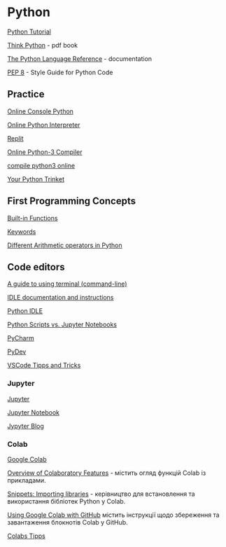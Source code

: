 # Python

[Python Tutorial](https://docs.python.org/3/tutorial/index.html)

[Think Python](https://greenteapress.com/wp/think-python-2e/) - pdf book

[The Python Language Reference](https://docs.python.org/3/reference/index.html) - documentation

[PEP 8](https://peps.python.org/pep-0008/) - Style Guide for Python Code


## Practice
[Online Console Python](https://www.python.org/shell/)

[Online Python Interpreter](https://www.onlinegdb.com/online_python_interpreter)

[Replit](https://replit.com/languages/python3)

[Online Python-3 Compiler](https://www.tutorialspoint.com/online_python_compiler.php)

[compile python3 online](https://rextester.com/l/python3_online_compiler)

[Your Python Trinket](https://trinket.io/python3)

## First Programming Concepts

[Built-in Functions](https://docs.python.org/3/library/functions.html)

[Keywords](https://www.w3schools.com/python/python_ref_keywords.asp)

[Different Arithmetic operators in Python](https://flexiple.com/python/arithmetic-operators-in-python)

## Code editors

[A guide to using terminal (command-line)](https://towardsdatascience.com/a-quick-guide-to-using-command-line-terminal-96815b97b955)

[IDLE documentation and instructions](https://docs.python.org/3/library/idle.html)

[Python IDLE](https://realpython.com/python-idle/)

[Python Scripts vs. Jupyter Notebooks](https://learnpython.com/blog/python-scripts-vs-jupyter-notebooks/)

[PyCharm](https://www.jetbrains.com/pycharm/)

[PyDev](https://www.pydev.org/download.html)

[VSCode Tipps and Tricks](https://code.visualstudio.com/docs/getstarted/tips-and-tricks)

### Jupyter 

[Jupyter](https://docs.jupyter.org/en/latest/start/index.html)

[Jupyter Notebook](https://jupyter-notebook-beginner-guide.readthedocs.io/en/latest/what_is_jupyter.html)

[Jypyter Blog](https://blog.jupyter.org/)

### Colab

[Google Colab](https://colab.research.google.com/notebooks/welcome.ipynb)

[Overview of Colaboratory Features](https://colab.research.google.com/notebooks/basic_features_overview.ipynb) - містить огляд функцій Colab із прикладами. 

[Snippets: Importing libraries](https://colab.research.google.com/notebooks/snippets/importing_libraries.ipynb) - керівництво для встановлення та використання бібліотек Python у Colab. 

[Using Google Colab with GitHub](https://colab.research.google.com/github/googlecolab/colabtools/blob/main/notebooks/colab-github-demo.ipynb)
містить інструкції щодо збереження та завантаження блокнотів Colab у GitHub.  

[Colabs Tipps](https://amitness.com/posts/google-colab-tips)





